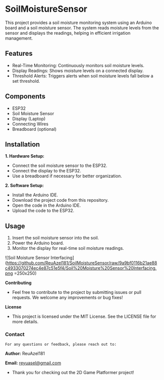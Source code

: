 # SoilMoistureSensor
This project provides a soil moisture monitoring system using an Arduino board and a soil moisture sensor. The system reads moisture levels from the sensor and displays the readings, helping in efficient irrigation management.

## Features
  - Real-Time Monitoring: Continuously monitors soil moisture levels.
  - Display Readings: Shows moisture levels on a connected display.
  - Threshold Alerts: Triggers alerts when soil moisture levels fall below a set threshold.
    
## Components
  - ESP32
  - Soil Moisture Sensor
  - Display (Laptop)
  - Connecting Wires
  - Breadboard (optional)

## Installation
**1. Hardware Setup:**
 - Connect the soil moisture sensor to the ESP32.
 - Connect the display to the ESP32.
 - Use a breadboard if necessary for better organization.

**2. Software Setup:**
  - Install the Arduino IDE.
  - Download the project code from this repository.
  - Open the code in the Arduino IDE.
  - Upload the code to the ESP32.
    
## Usage
1. Insert the soil moisture sensor into the soil.
2. Power the Arduino board.
3. Monitor the display for real-time soil moisture readings.

![Soil Moisture Sensor Interfacing](https://github.com/ReuAzel181/SoilMoistureSensor/raw/9a9bf0116b21ae88c4933070274ec4e87c51e5f4/Soil%20Moisture%20Sensor%20Interfacing.png =250x250)

**Contributing**
  - Feel free to contribute to the project by submitting issues or pull requests. We welcome any improvements or bug fixes!

**License**
  - This project is licensed under the MIT License. See the LICENSE file for more details.

### Contact
    For any questions or feedback, please reach out to:

**Author:** ReuAzel181

**Email:** reyuasel@gmail.com 

- Thank you for checking out the 2D Game Platformer project!
